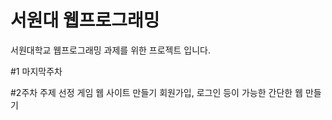 # 서원대 웹프로그래밍
서원대학교 웹프로그래밍 과제를 위한 프로젝트 입니다.

#1 마지막주차

#2주차
주제 선정
게임 웹 사이트 만들기
회원가입, 로그인 등이 가능한 간단한 웹 만들기 
